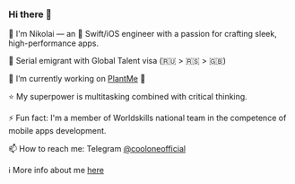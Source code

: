 ### Hi there 👋

📱 I'm Nikolai — an 🍏 Swift/iOS engineer with a passion for crafting sleek, high-performance apps.

🛫 Serial emigrant with Global Talent visa (🇷🇺 > 🇷🇸 > 🇬🇧)

🔭 I’m currently working on [PlantMe](https://plantme.framer.ai/) 🌻

⭐ My superpower is multitasking combined with critical thinking.

⚡ Fun fact: I'm a member of Worldskills national team in the competence of mobile apps development.

📫 How to reach me: Telegram [@cooloneofficial](https://t.me/cooloneofficial)

ℹ️ More info about me [here](https://coolone.ru)


